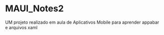 # MAUI_Notes2
UM projeto realizado em aula de Aplicativos Mobile para aprender appabar e arquivos xaml
